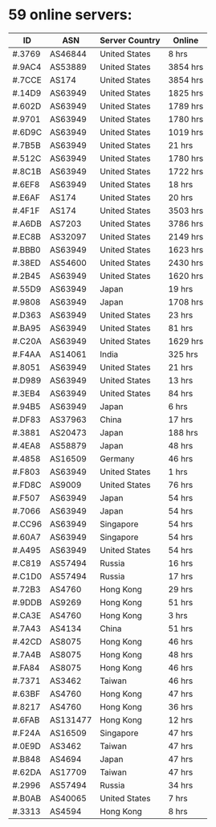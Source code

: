# 59 online servers:

| ID | ASN | Server Country | Online |
| ------ | ------ | ------ | ------ |
| #.3769 | AS46844 | United States | 8 hrs |
| #.9AC4 | AS53889 | United States | 3854 hrs |
| #.7CCE | AS174 | United States | 3854 hrs |
| #.14D9 | AS63949 | United States | 1825 hrs |
| #.602D | AS63949 | United States | 1789 hrs |
| #.9701 | AS63949 | United States | 1780 hrs |
| #.6D9C | AS63949 | United States | 1019 hrs |
| #.7B5B | AS63949 | United States | 21 hrs |
| #.512C | AS63949 | United States | 1780 hrs |
| #.8C1B | AS63949 | United States | 1722 hrs |
| #.6EF8 | AS63949 | United States | 18 hrs |
| #.E6AF | AS174 | United States | 20 hrs |
| #.4F1F | AS174 | United States | 3503 hrs |
| #.A6DB | AS7203 | United States | 3786 hrs |
| #.EC8B | AS32097 | United States | 2149 hrs |
| #.BBB0 | AS63949 | United States | 1623 hrs |
| #.38ED | AS54600 | United States | 2430 hrs |
| #.2B45 | AS63949 | United States | 1620 hrs |
| #.55D9 | AS63949 | Japan | 19 hrs |
| #.9808 | AS63949 | Japan | 1708 hrs |
| #.D363 | AS63949 | United States | 23 hrs |
| #.BA95 | AS63949 | United States | 81 hrs |
| #.C20A | AS63949 | United States | 1629 hrs |
| #.F4AA | AS14061 | India | 325 hrs |
| #.8051 | AS63949 | United States | 21 hrs |
| #.D989 | AS63949 | United States | 13 hrs |
| #.3EB4 | AS63949 | United States | 84 hrs |
| #.94B5 | AS63949 | Japan | 6 hrs |
| #.DF83 | AS37963 | China | 17 hrs |
| #.3881 | AS20473 | Japan | 188 hrs |
| #.4EA8 | AS58879 | Japan | 48 hrs |
| #.4858 | AS16509 | Germany | 46 hrs |
| #.F803 | AS63949 | United States | 1 hrs |
| #.FD8C | AS9009 | United States | 76 hrs |
| #.F507 | AS63949 | Japan | 54 hrs |
| #.7066 | AS63949 | Japan | 54 hrs |
| #.CC96 | AS63949 | Singapore | 54 hrs |
| #.60A7 | AS63949 | Singapore | 54 hrs |
| #.A495 | AS63949 | United States | 54 hrs |
| #.C819 | AS57494 | Russia | 16 hrs |
| #.C1D0 | AS57494 | Russia | 17 hrs |
| #.72B3 | AS4760 | Hong Kong | 29 hrs |
| #.9DDB | AS9269 | Hong Kong | 51 hrs |
| #.CA3E | AS4760 | Hong Kong | 3 hrs |
| #.7A43 | AS4134 | China | 51 hrs |
| #.42CD | AS8075 | Hong Kong | 46 hrs |
| #.7A4B | AS8075 | Hong Kong | 48 hrs |
| #.FA84 | AS8075 | Hong Kong | 46 hrs |
| #.7371 | AS3462 | Taiwan | 46 hrs |
| #.63BF | AS4760 | Hong Kong | 47 hrs |
| #.8217 | AS4760 | Hong Kong | 36 hrs |
| #.6FAB | AS131477 | Hong Kong | 12 hrs |
| #.F24A | AS16509 | Singapore | 47 hrs |
| #.0E9D | AS3462 | Taiwan | 47 hrs |
| #.B848 | AS4694 | Japan | 47 hrs |
| #.62DA | AS17709 | Taiwan | 47 hrs |
| #.2996 | AS57494 | Russia | 34 hrs |
| #.B0AB | AS40065 | United States | 7 hrs |
| #.3313 | AS4594 | Hong Kong | 8 hrs |

